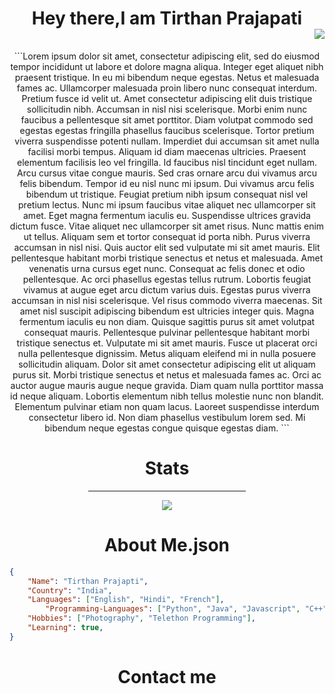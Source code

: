 <div align="center">
  <h1 >Hey there,I am Tirthan Prajapati
	  <div align="right"><img src="https://komarev.com/ghpvc/?username=zero2ditf&label=Profile+Views"></div></h1>
<p>
```Lorem ipsum dolor sit amet, consectetur adipiscing elit, sed do eiusmod tempor incididunt ut labore et dolore magna aliqua. Integer eget aliquet nibh praesent tristique. In eu mi bibendum neque egestas. Netus et malesuada fames ac. Ullamcorper malesuada proin libero nunc consequat interdum. Pretium fusce id velit ut. Amet consectetur adipiscing elit duis tristique sollicitudin nibh. Accumsan in nisl nisi scelerisque. Morbi enim nunc faucibus a pellentesque sit amet porttitor. Diam volutpat commodo sed egestas egestas fringilla phasellus faucibus scelerisque. Tortor pretium viverra suspendisse potenti nullam. Imperdiet dui accumsan sit amet nulla facilisi morbi tempus. Aliquam id diam maecenas ultricies. Praesent elementum facilisis leo vel fringilla. Id faucibus nisl tincidunt eget nullam. Arcu cursus vitae congue mauris. Sed cras ornare arcu dui vivamus arcu felis bibendum. Tempor id eu nisl nunc mi ipsum. Dui vivamus arcu felis bibendum ut tristique. Feugiat pretium nibh ipsum consequat nisl vel pretium lectus. Nunc mi ipsum faucibus vitae aliquet nec ullamcorper sit amet. Eget magna fermentum iaculis eu. Suspendisse ultrices gravida dictum fusce. Vitae aliquet nec ullamcorper sit amet risus. Nunc mattis enim ut tellus. Aliquam sem et tortor consequat id porta nibh. Purus viverra accumsan in nisl nisi. Quis auctor elit sed vulputate mi sit amet mauris. Elit pellentesque habitant morbi tristique senectus et netus et malesuada. Amet venenatis urna cursus eget nunc. Consequat ac felis donec et odio pellentesque. Ac orci phasellus egestas tellus rutrum. Lobortis feugiat vivamus at augue eget arcu dictum varius duis. Egestas purus viverra accumsan in nisl nisi scelerisque. Vel risus commodo viverra maecenas. Sit amet nisl suscipit adipiscing bibendum est ultricies integer quis. Magna fermentum iaculis eu non diam. Quisque sagittis purus sit amet volutpat consequat mauris. Pellentesque pulvinar pellentesque habitant morbi tristique senectus et. Vulputate mi sit amet mauris. Fusce ut placerat orci nulla pellentesque dignissim. Metus aliquam eleifend mi in nulla posuere sollicitudin aliquam. Dolor sit amet consectetur adipiscing elit ut aliquam purus sit. Morbi tristique senectus et netus et malesuada fames ac. Orci ac auctor augue mauris augue neque gravida. Diam quam nulla porttitor massa id neque aliquam. Lobortis elementum nibh tellus molestie nunc non blandit. Elementum pulvinar etiam non quam lacus. Laoreet suspendisse interdum consectetur libero id. Non diam phasellus vestibulum lorem sed. Mi bibendum neque egestas congue quisque egestas diam.
```
</p>
	<h1>Stats</h1>
         <hr width="50%">
  <img src="https://github-readme-stats.vercel.app/api?username=zero2ditf&&show_icons=true&title_color=000000&icon_color=8B008B&text_color=black&bg_color=white">
  <h1>About Me.json</h1>
</div>

```json
{ 
	"Name": "Tirthan Prajapti",
	"Country": "India",
	"Languages": ["English", "Hindi", "French"],
        "Programming-Languages": ["Python", "Java", "Javascript", "C++", "C", "CSS", "Html"],
	"Hobbies": ["Photography", "Telethon Programming"],
	"Learning": true,
}
```
<div align="center">
	<h1> Contact me </h1>
	
</div>
